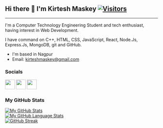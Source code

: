## Hi there 👋  I'm Kirtesh Maskey [![Visitors](https://badges.pufler.dev/visits/kirteshmaskey/kirteshmaskey)](https://github.com/kirteshmaskey)
-----------------------------------

I'm a Computer Technology Engineering Student and tech enthusiast, having interest in Web Development.

I have command on C++, HTML, CSS, JavaScript, React, Node.Js, Express.Js, MongoDB, git and GitHub.

* I'm based in Nagpur
* Email: kirteshmaskey@gmail.com


### Socials
<p align="left">
  <a href="https://github.com/kirteshmaskey" target="_blank" rel="noreferrer"><img src="https://github.githubassets.com/images/modules/logos_page/GitHub-Mark.png" width="32" height="32" /></a> 
  <a href="https://www.linkedin.com/in/kirteshmaskey/" target="_blank" rel="noreferrer"><img src="https://raw.githubusercontent.com/danielcranney/readme-generator/main/public/icons/socials/linkedin.svg" width="32" height="32" /></a>
  <a href="https://www.instagram.com/kirtesh_maskey/" target="_blank" rel="noreferrer"><img src="https://raw.githubusercontent.com/danielcranney/readme-generator/main/public/icons/socials/instagram.svg" width="32" height="32" /></a>
</p>


### My GitHub Stats
[![My GitHub Stats](https://github-readme-stats.vercel.app/api/?username=kirteshmaskey&count_private=true&theme=tokyonight&showicons=true)]()
<br/>
[![My GitHub Language Stats](https://github-readme-stats.vercel.app/api/top-langs/?username=kirteshmaskey&langs_count=5&theme=tokyonight)]()
<br/>
[![GitHub Streak](https://streak-stats.demolab.com?user=kirteshmaskey)](https://git.io/streak-stats)
